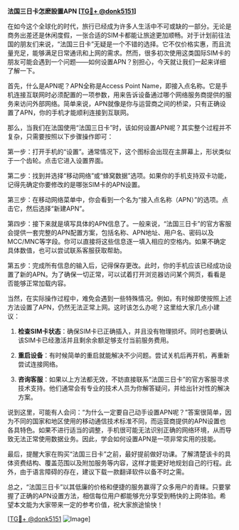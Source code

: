 **法国三日卡怎麽設置APN [[TG💪+ @donk5151](https://t.me/s/donk5151)]**

在如今这个全球化的时代，旅行已经成为许多人生活中不可或缺的一部分。无论是商务出差还是休闲度假，一张合适的SIM卡都能让旅途更加顺畅。对于计划前往法国的朋友们来说，“法国三日卡”无疑是一个不错的选择。它不仅价格实惠，而且流量充足，能够满足日常通讯和上网的需求。然而，很多初次使用这类国际SIM卡的朋友可能会遇到一个问题——如何设置APN？别担心，今天就让我们一起来详细了解一下。

首先，什么是APN呢？APN全称是Access Point Name，即接入点名称。它是手机连接互联网时必须配置的一项参数，用来告诉设备通过哪个网络服务商提供的服务来访问外部网络。简单来说，APN就像是你与运营商之间的桥梁，只有正确设置了APN，你的手机才能顺利连接到互联网。

那么，当我们在法国使用“法国三日卡”时，该如何设置APN呢？其实整个过程并不复杂，只需要按照以下步骤操作即可：

第一步：打开手机的“设置”。通常情况下，这个图标会出现在主屏幕上，形状类似于一个齿轮。点击它进入设置界面。

第二步：找到并选择“移动网络”或“蜂窝数据”选项。如果你的手机支持双卡功能，记得先确定你要修改的是哪张SIM卡的APN设置。

第三步：在移动网络菜单中，你会看到一个名为“接入点名称（APN）”的选项。点击它，然后选择“新建APN”。

第四步：接下来就是填写具体的APN信息了。一般来说，“法国三日卡”的官方客服会提供一套完整的APN配置方案，包括名称、APN地址、用户名、密码以及MCC/MNC等字段。你可以直接将这些信息逐一填入相应的空格内。如果不确定具体数值，也可以尝试联系客服获取帮助。

第五步：完成所有信息的输入后，记得保存更改。此时，你的手机应该已经成功设置了新的APN。为了确保一切正常，可以试着打开浏览器访问某个网页，看看是否能够正常加载内容。

当然，在实际操作过程中，难免会遇到一些特殊情况。例如，有时候即使按照上述方法设置了APN，仍然无法正常上网。这时该怎么办呢？这里给大家几点小建议：

1. **检查SIM卡状态**：确保SIM卡已正确插入，并且没有物理损坏。同时也要确认该SIM卡已经激活并且剩余余额足够支付当前服务费用。
   
2. **重启设备**：有时候简单的重启就能解决不少问题。尝试关机后再开机，再重新尝试连接网络。
   
3. **咨询客服**：如果以上方法都无效，不妨直接联系“法国三日卡”的官方客服寻求技术支持。他们通常会有专业的技术人员为你解答疑问，并给出针对性的解决方案。

说到这里，可能有人会问：“为什么一定要自己动手设置APN呢？”答案很简单，因为不同的国家和地区使用的移动通信技术标准不同，而运营商提供的APN设置也各具特色。如果不进行适当的调整，手机很可能无法识别正确的网络环境，从而导致无法正常使用数据业务。因此，学会如何设置APN是一项非常实用的技能。

最后，提醒大家在购买“法国三日卡”之前，最好提前做好功课。了解清楚该卡的具体资费结构、覆盖范围以及附加服务等内容，这样才能更好地规划自己的行程。此外，由于语言障碍的存在，建议下载一款翻译软件以备不时之需。

总之，“法国三日卡”以其低廉的价格和便捷的服务赢得了众多用户的青睐。只要掌握了正确的APN设置方法，相信每位用户都能够充分享受到畅快的上网体验。希望本文能为大家带来一定的参考价值，祝大家旅途愉快！

[[TG💪+ @donk5151](https://t.me/s/donk5151) ![Image](https://i.postimg.cc/rwNCRYN7/Snipaste-2025-04-30-17-27-05.png)]